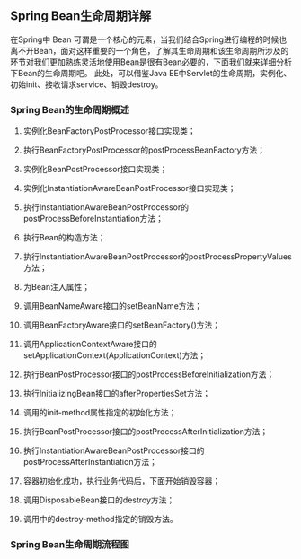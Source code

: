 ## Spring Bean生命周期详解
在Spring中 Bean 可谓是一个核心的元素，当我们结合Spring进行编程的时候也离不开Bean，面对这样重要的一个角色，了解其生命周期和该生命周期所涉及的环节对我们更加熟练灵活地使用Bean是很有Bean必要的，下面我们就来详细分析下Bean的生命周期吧。
此处，可以借鉴Java EE中Servlet的生命周期，实例化、初始init、接收请求service、销毁destroy。

### Spring Bean的生命周期概述
1. 实例化BeanFactoryPostProcessor接口实现类；
2. 执行BeanFactoryPostProcessor的postProcessBeanFactory方法；
3. 实例化BeanPostProcessor接口实现类；
4. 实例化InstantiationAwareBeanPostProcessor接口实现类；
5. 执行InstantiationAwareBeanPostProcessor的postProcessBeforeInstantiation方法；
6. 执行Bean的构造方法；
7. 执行InstantiationAwareBeanPostProcessor的postProcessPropertyValues方法；
8. 为Bean注入属性；
9. 调用BeanNameAware接口的setBeanName方法；
10. 调用BeanFactoryAware接口的setBeanFactory()方法；
11. 调用ApplicationContextAware接口的setApplicationContext(ApplicationContext)方法；
12. 执行BeanPostProcessor接口的postProcessBeforeInitialization方法；
13. 执行InitializingBean接口的afterPropertiesSet方法；
14. 调用<bean>的init-method属性指定的初始化方法；
15. 执行BeanPostProcessor接口的postProcessAfterInitialization方法；
16. 执行InstantiationAwareBeanPostProcessor接口的postProcessAfterInstantiation方法；
17. 容器初始化成功，执行业务代码后，下面开始销毁容器；

18. 调用DisposableBean接口的destroy方法；
19. 调用<bean>中的destroy-method指定的销毁方法。

### Spring Bean生命周期流程图

